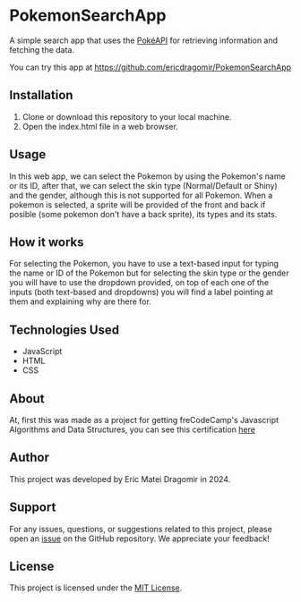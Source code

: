 # PokemonSearchApp
A simple search app that uses the [PokéAPI](https://pokeapi.co/) for retrieving information and fetching the data.

You can try this app at https://github.com/ericdragomir/PokemonSearchApp

## Installation
  1. Clone or download this repository to your local machine.
  2. Open the index.html file in a web browser.

## Usage
In this web app, we can select the Pokemon by using the Pokemon's name or its ID, after that, we can select the skin type (Normal/Default or Shiny) and the gender, although this is not supported for all Pokemon. When a pokemon is selected, a sprite will be provided of the front and back if posible (some pokemon don't have a back sprite), its types and its stats.

## How it works
For selecting the Pokemon, you have to use a text-based input for typing the name or ID of the Pokemon but for selecting the skin type or the gender you will have to use the dropdown provided, on top of each one of the inputs (both text-based and dropdowns) you will find a label pointing at them and explaining why are there for.

## Technologies Used
  - JavaScript
  - HTML
  - CSS

## About
At, first this was made as a project for getting freCodeCamp's Javascript Algorithms and Data Structures, you can see this certification [here](https://www.freecodecamp.org/certification/fccd4e3924f-a31d-482c-be1e-3d46a22e7b5c/javascript-algorithms-and-data-structures-v8)

## Author
This project was developed by Eric Matei Dragomir in 2024.

## Support
For any issues, questions, or suggestions related to this project, please open an [issue](https://github.com/ericdragomir/PokemonSearchApp/issues) on the GitHub repository. We appreciate your feedback!

## License
This project is licensed under the [MIT License](LICENSE).
